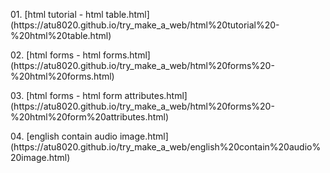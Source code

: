 <p>01. [html tutorial - html table.html](https://atu8020.github.io/try_make_a_web/html%20tutorial%20-%20html%20table.html)</p>
<p>02. [html forms - html forms.html](https://atu8020.github.io/try_make_a_web/html%20forms%20-%20html%20forms.html)</p>
<p>03. [html forms - html form attributes.html](https://atu8020.github.io/try_make_a_web/html%20forms%20-%20html%20form%20attributes.html)</p>
<p>04. [english contain audio image.html](https://atu8020.github.io/try_make_a_web/english%20contain%20audio%20image.html)</p>
